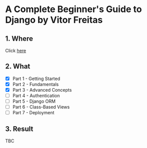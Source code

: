 # A Complete Beginner's Guide to Django by Vitor Freitas

## 1. Where
Click [here](https://simpleisbetterthancomplex.com/series/beginners-guide/1.11/)

## 2. What

- [X] Part 1 - Getting Started
- [X] Part 2 - Fundamentals
- [X] Part 3 - Advanced Concepts
- [ ] Part 4 - Authentication
- [ ] Part 5 - Django ORM
- [ ] Part 6 - Class-Based Views
- [ ] Part 7 - Deployment

## 3. Result

TBC